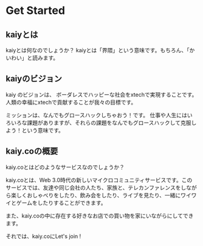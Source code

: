 # Get Started

## kaiyとは
kaiyとは何なのでしょうか？
kaiyとは「界隈」という意味です。もちろん、「かいわい」と読みます。

## kaiyのビジョン
kaiy のビジョンは、
ボーダレスでハッピーな社会をxtechで実現することです。
人類の幸福にxtechで貢献することが我々の目標です。

ミッションは、なんでもグロースハックしちゃおう！です。
仕事や人生にはいろいろな課題がありますが、それらの課題をなんでもグロースハックして克服しよう！という意味です。

## kaiy.coの概要
kaiy.coとはどのようなサービスなのでしょうか？

kaiy.coとは、Web 3.0時代の新しいマイクロコミュニティサービスです。このサービスでは、友達や同じ会社の人たち、家族と、テレカンファレンスをしながら楽しくおしゃべりをしたり、飲み会をしたり、ライブを見たり、一緒にワイワイとゲームをしたりすることができます。

また、kaiy.coの中に存在する好きなお店での買い物を家にいながらにしてできます。

それでは、kaiy.coにLet's join !